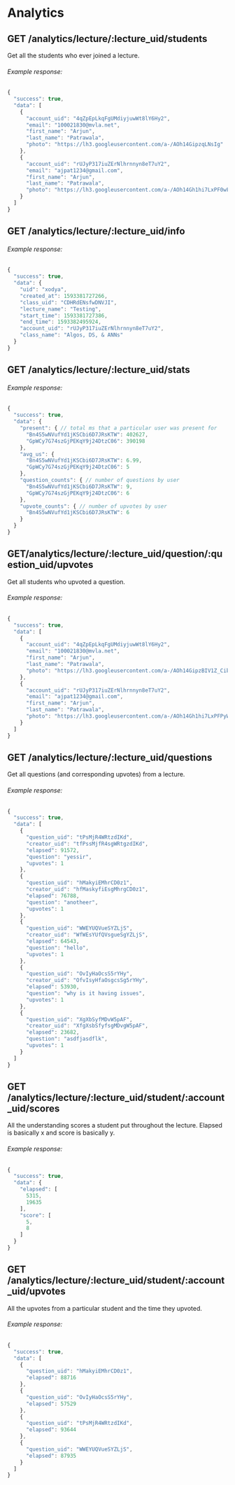 # Analytics

## GET /analytics/lecture/:lecture_uid/students

Get all the students who ever joined a lecture.

###### Example response:

```javascript
{
  "success": true,
  "data": [
    {
      "account_uid": "4qZpEpLkqFgUMdiyjuwWt8lY6Hy2",
      "email": "100021830@mvla.net",
      "first_name": "Arjun",
      "last_name": "Patrawala",
      "photo": "https://lh3.googleusercontent.com/a-/AOh14GipzqLNsIg"
    },
    {
      "account_uid": "rUJyP317iuZErNlhrnnyn8eT7uY2",
      "email": "ajpat1234@gmail.com",
      "first_name": "Arjun",
      "last_name": "Patrawala",
      "photo": "https://lh3.googleusercontent.com/a-/AOh14Gh1hi7LxPF0wFC8OM1j2xg"
    }
  ]
}
```

## GET /analytics/lecture/:lecture_uid/info

###### Example response:

```javascript
{
  "success": true,
  "data": {
    "uid": "xodya",
    "created_at": 1593381727266,
    "class_uid": "CDHRdENsfwDNVJI",
    "lecture_name": "Testing",
    "start_time": 1593381727386,
    "end_time": 1593382495924,
    "account_uid": "rUJyP317iuZErNlhrnnyn8eT7uY2",
    "class_name": "Algos, DS, & ANNs"
  }
}
```

## GET /analytics/lecture/:lecture_uid/stats

###### Example response:

```javascript
{
  "success": true,
  "data": {
    "present": { // total ms that a particular user was present for
      "Bn4S5wNVufYd1jKSCbi6D7JRsKTW": 402627,
      "GpWCy7G74szGjPEKqY9j24DtzC06": 390198
    },
    "avg_us": {
      "Bn4S5wNVufYd1jKSCbi6D7JRsKTW": 6.99,
      "GpWCy7G74szGjPEKqY9j24DtzC06": 5
    },
    "question_counts": { // number of questions by user
      "Bn4S5wNVufYd1jKSCbi6D7JRsKTW": 9,
      "GpWCy7G74szGjPEKqY9j24DtzC06": 6
    },
    "upvote_counts": { // number of upvotes by user
      "Bn4S5wNVufYd1jKSCbi6D7JRsKTW": 6
    }
  }
}
```

## GET/analytics/lecture/:lecture_uid/question/:question_uid/upvotes

Get all students who upvoted a question.

###### Example response:

```javascript
{
  "success": true,
  "data": [
    {
      "account_uid": "4qZpEpLkqFgUMdiyjuwWt8lY6Hy2",
      "email": "100021830@mvla.net",
      "first_name": "Arjun",
      "last_name": "Patrawala",
      "photo": "https://lh3.googleusercontent.com/a-/AOh14GipzBIV1Z_CibwcQGhgliehct5g"
    },
    {
      "account_uid": "rUJyP317iuZErNlhrnnyn8eT7uY2",
      "email": "ajpat1234@gmail.com",
      "first_name": "Arjun",
      "last_name": "Patrawala",
      "photo": "https://lh3.googleusercontent.com/a-/AOh14Gh1hi7LxPFPyWG2xg"
    }
  ]
}
```

## GET /analytics/lecture/:lecture_uid/questions

Get all questions (and corresponding upvotes) from a lecture.

###### Example response:

```javascript
{
  "success": true,
  "data": [
    {
      "question_uid": "tPsMjR4WRtzdIKd",
      "creator_uid": "tfPssMjfR4sgWRtgzdIKd",
      "elapsed": 91572,
      "question": "yessir",
      "upvotes": 1
    },
    {
      "question_uid": "hMakyiEMhrCD0z1",
      "creator_uid": "hfMaskyfiEsgMhrgCD0z1",
      "elapsed": 76788,
      "question": "anotheer",
      "upvotes": 1
    },
    {
      "question_uid": "WWEYUQVueSYZLjS",
      "creator_uid": "WfWEsYUfQVsgueSgYZLjS",
      "elapsed": 64543,
      "question": "hello",
      "upvotes": 1
    },
    {
      "question_uid": "OvIyHaOcsS5rYHy",
      "creator_uid": "OfvIsyHfaOsgcsSg5rYHy",
      "elapsed": 53930,
      "question": "why is it having issues",
      "upvotes": 1
    },
    {
      "question_uid": "XgXbSyfMDvW5pAF",
      "creator_uid": "XfgXsbSfyfsgMDvgW5pAF",
      "elapsed": 23682,
      "question": "asdfjasdflk",
      "upvotes": 1
    }
  ]
}
```

## GET /analytics/lecture/:lecture_uid/student/:account_uid/scores

All the understanding scores a student put throughout the lecture. Elapsed is basically x and score is basically y.

###### Example response:

```javascript
{
  "success": true,
  "data": {
    "elapsed": [
      5315,
      19635
    ],
    "score": [
      5,
      8
    ]
  }
}
```

## GET /analytics/lecture/:lecture_uid/student/:account_uid/upvotes

All the upvotes from a particular student and the time they upvoted.

###### Example response:

```javascript
{
  "success": true,
  "data": [
    {
      "question_uid": "hMakyiEMhrCD0z1",
      "elapsed": 88716
    },
    {
      "question_uid": "OvIyHaOcsS5rYHy",
      "elapsed": 57529
    },
    {
      "question_uid": "tPsMjR4WRtzdIKd",
      "elapsed": 93644
    },
    {
      "question_uid": "WWEYUQVueSYZLjS",
      "elapsed": 87935
    }
  ]
}
```